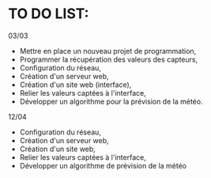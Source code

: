 # TO DO LIST:
03/03
- Mettre en place un nouveau projet de programmation,
- Programmer la récupération des valeurs des capteurs,
- Configuration du réseau,
- Création d'un serveur web,
- Création d'un site web (interface),
- Relier les valeurs captées à l'interface,
- Développer un algorithme pour la prévision de la météo.

12/04
- Configuration du réseau,
- Création d'un serveur web,
- Création d'un site web,
- Relier les valeurs captées à l'interface,
- Développer un algorithme de prévision de la météo
